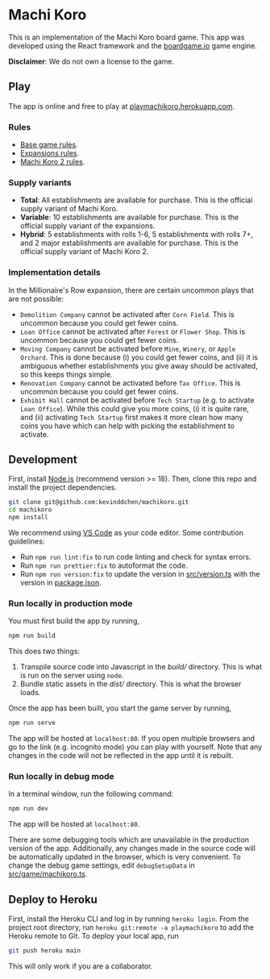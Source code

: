 # Machi Koro

This is an implementation of the Machi Koro board game.
This app was developed using the React framework and the <a href="https://boardgame.io/">boardgame.io</a> game engine.

**Disclaimer**: We do not own a license to the game.

## Play

The app is online and free to play at <a href="https://playmachikoro.herokuapp.com/">playmachikoro.herokuapp.com</a>.

### Rules

- [Base game rules](https://www.dropbox.com/s/ktmenu7uvn9kirn/Machi%20Koro%20Rulebook.pdf?dl=0).
- [Expansions rules](https://www.dropbox.com/s/cesd1sxmd4n3twr/Machi%20Koro%20Expansions%20Rulebook.pdf?dl=0).
- [Machi Koro 2 rules](https://www.dropbox.com/s/g6cfyld8i77djip/Machi%20Koro%202%20Rulebook.pdf?dl=0).

### Supply variants

- **Total**: All establishments are available for purchase. This is the official supply variant of Machi Koro.
- **Variable**: 10 establishments are available for purchase. This is the official supply variant of the expansions.
- **Hybrid**: 5 establishments with rolls 1-6, 5 establishments with rolls 7+, and 2 major establishments are available for purchase. This is the official supply variant of Machi Koro 2.

### Implementation details

In the Millionaire's Row expansion, there are certain uncommon plays that are not possible:

- `Demolition Company` cannot be activated after `Corn Field`. This is uncommon because you could get fewer coins.
- `Loan Office` cannot be activated after `Forest` or `Flower Shop`. This is uncommon because you could get fewer coins.
- `Moving Company` cannot be activated before `Mine`, `Winery`, or `Apple Orchard`. This is done because (i) you could get fewer coins, and (ii) it is ambiguous whether establishments you give away should be activated, so this keeps things simple.
- `Renovation Company` cannot be activated before `Tax Office`. This is uncommon because you could get fewer coins.
- `Exhibit Hall` cannot be activated before `Tech Startup` (e.g. to activate `Loan Office`). While this could give you more coins, (i) it is quite rare, and (ii) activating `Tech Startup` first makes it more clean how many coins you have which can help with picking the establishment to activate.

## Development

First, install [Node.js](https://nodejs.org/en/) (recommend version >= 18).
Then, clone this repo and install the project dependencies.

```bash
git clone git@github.com:kevinddchen/machikoro.git
cd machikoro
npm install
```

We recommend using [VS Code](https://code.visualstudio.com/) as your code editor.
Some contribution guidelines:

- Run `npm run lint:fix` to run code linting and check for syntax errors.
- Run `npm run prettier:fix` to autoformat the code.
- Run `npm run version:fix` to update the version in [src/version.ts](src/version.ts) with the version in [package.json](package.json).

### Run locally in production mode

You must first build the app by running,

```bash
npm run build
```

This does two things:

1.  Transpile source code into Javascript in the _build/_ directory.
    This is what is run on the server using `node`.
1.  Bundle static assets in the _dist/_ directory.
    This is what the browser loads.

Once the app has been built, you start the game server by running,

```bash
npm run serve
```

The app will be hosted at `localhost:80`.
If you open multiple browsers and go to the link (e.g. incognito mode) you can play with yourself.
Note that any changes in the code will not be reflected in the app until it is rebuilt.

### Run locally in debug mode

In a terminal window, run the following command:

```bash
npm run dev
```

The app will be hosted at `localhost:80`.

There are some debugging tools which are unavailable in the production version of the app.
Additionally, any changes made in the source code will be automatically updated in the browser, which is very convenient.
To change the debug game settings, edit `debugSetupData` in [src/game/machikoro.ts](src/game/machikoro.ts).

## Deploy to Heroku

First, install the Heroku CLI and log in by running `heroku login`.
From the project root directory, run `heroku git:remote -a playmachikoro` to add the Heroku remote to Git.
To deploy your local app, run

```bash
git push heroku main
```

This will only work if you are a collaborator.
